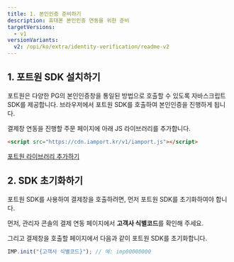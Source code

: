 ```yaml
---
title: 1. 본인인증 준비하기
description: 휴대폰 본인인증 연동을 위한 준비
targetVersions:
  - v1
versionVariants:
  v2: /opi/ko/extra/identity-verification/readme-v2
---
```


## 1. 포트원 SDK 설치하기 <span id="sdk-installation" />

포트원은 다양한 PG의 본인인증창을 통일된 방법으로 호출할 수 있도록 자바스크립트 SDK를 제공합니다.
브라우저에서 포트원 SDK를 호출하여 본인인증을 진행하게 됩니다.

<!-- VERSION-SPECIFIC: V1 ONLY CONTENT START -->

결제창 연동을 진행할 주문 페이지에 아래 JS 라이브러리를 추가합니다.

```html
<script src="https://cdn.iamport.kr/v1/iamport.js"></script>
```

[포트원 라이브러리 추가하기](https://www.youtube.com/watch?v=FLyOmbtnr48)

<!-- VERSION-SPECIFIC: V1 ONLY CONTENT END -->

## 2. SDK 초기화하기 <span id="sdk-installation" />

포트원 SDK를 사용하여 결제창을 호출하려면, 먼저 포트원 SDK를 초기화하여야 합니다.

먼저, 관리자 콘솔의 결제 연동 페이지에서 **고객사 식별코드**를 확인해 주세요.

그리고 결제창을 호출할 페이지에서 다음과 같이 포트원 SDK를 초기화합니다.

```ts title="client-side"
IMP.init("{고객사 식별코드}"); // 예: imp00000000
```
